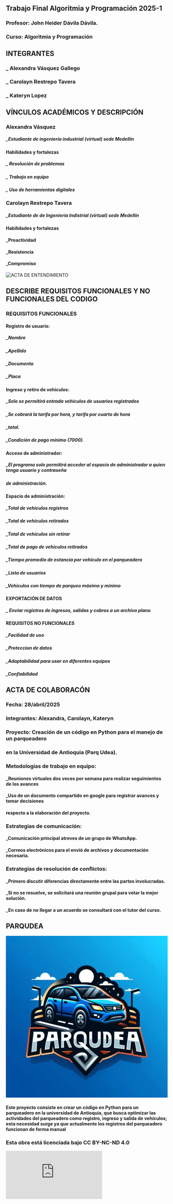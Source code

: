 ## Trabajo Final Algoritmia y Programación 2025-1
### Profesor: John Heider Dávila Dávila.
### Curso: Algoritmia y Programación

## INTEGRANTES
### _ Alexandra Vásquez Gallego
### _ Carolayn Restrepo Tavera
### _ Kateryn Lopez


## VÍNCULOS ACADÉMICOS Y DESCRIPCIÓN

### Alexandra Vásquez
#####    _Estudiante de ingeniería industrial (virtual) sede Medellín
#### Habilidades y fortalezas
#####   _ Resolución de problemas
#####   _ Trabajo en equipo
#####   _ Uso de herramientas digitales

### Carolayn Restrepo Tavera
#####   _Estudiante de de Ingeniería Indistrial (virtual) sede Medellín

#### Habilidades y fortalezas
#### _Proactividad
#### _Resistencia
#### _Compromiso

![ACTA DE ENTENDIMIENTO]()

## DESCRIBE REQUISITOS FUNCIONALES Y NO FUNCIONALES DEL CODIGO

### REQUISITOS FUNCIONALES 
#### Registro de usuario:
##### _Nombre
##### _Apellido
##### _Documento
##### _Placa

#### Ingreso y retiro de vehículos:
##### _Solo se permitirá entrada vehículos de usuarios registrados
##### _Se cobrará la tarifa por hora, y tarifa por cuarto de hora
##### _total.
##### _Condición de pago mínimo (7000).

#### Acceso de administrador: 
##### _El programa solo permitirá acceder al espacio de administrador a quien tenga usuario y contraseña
##### de administración.
#### Espacio de administración:
##### _Total de vehículos registros
##### _Total de vehículos retirados
##### _Total de vehículos sin retirar
##### _Total de pago de vehículos retirados
##### _Tiempo promedio de estancia por vehículo en el parqueadero
##### _Lista de usuarios
##### _Vehículos con tiempo de parqueo máximo y mínimo


#### EXPORTACIÓN DE DATOS
##### _ Enviar registros de ingresos, salidas y cobros a un archivo plano


#### REQUISITOS NO FUNCIONALES 
##### _Facilidad de uso
##### _Proteccion de datos
##### _Adaptabilidad para usar en diferentes equipos
##### _Confiabilidad



## ACTA DE COLABORACÓN
### Fecha: 28/abril/2025
### Integrantes: Alexandra, Carolayn, Kateryn
### Proyecto: Creación de un código en Python para el manejo de un parqueadero
### en la Universidad de Antioquia (Parq Udea).

### Metodologías de trabajo en equipo:
#### _Reuniones virtuales dos veces por semana para realizar seguimientos de los avances
#### _Uso de un documento compartido en google para registrar avances y tomar decisiones
#### respecto a la elaboración del proyecto. 

### Estrategias de comunicación:
#### _Comunicación principal atreves de un grupo de WhatsApp. 
#### _Correos electrónicos para el envió de archivos y documentación necesaria.

### Estrategias de resolución de conflictos:
#### _Primero discutir diferencias directamente entre las partes involucradas.
#### _Si no se resuelve, se solicitará una reunión grupal para votar la mejor solución.
#### _En caso de no llegar a un acuerdo se consultará con el tutor del curso.




## PARQUDEA

![logo](_69d15de4-b5a9-44d2-ad32-344f9d5e7cf0.jpg)

#### Este proyecto consiste en crear un código en Python para un parqueadero en la universidad de Antioquia, que busca optimizar las actividades del parqueadero como registro, ingreso y salida de vehículos; esta necesidad surge ya que actualmente los registros del parqueadero funcionan de forma manual

### Esta obra está licenciada bajo CC BY-NC-ND 4.0      


![Acta](https://github.com/Alexandra-vasquez/Trabajo-final-_1/blob/main/Parcial%201%20Ing%20Eco%202025-1.pdf)

